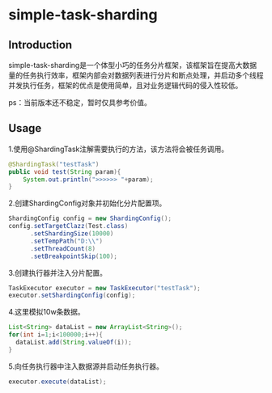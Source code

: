 # simple-task-sharding

## Introduction

simple-task-sharding是一个体型小巧的任务分片框架，该框架旨在提高大数据量的任务执行效率，框架内部会对数据列表进行分片和断点处理，并启动多个线程并发执行任务，框架的优点是使用简单，且对业务逻辑代码的侵入性较低。

ps：当前版本还不稳定，暂时仅具参考价值。

## Usage

1.使用@ShardingTask注解需要执行的方法，该方法将会被任务调用。

``` java
@ShardingTask("testTask")
public void test(String param){
    System.out.println(">>>>>> "+param);
}
```

2.创建ShardingConfig对象并初始化分片配置项。

``` java
ShardingConfig config = new ShardingConfig();
config.setTargetClazz(Test.class)
      .setShardingSize(10000)
      .setTempPath("D:\\")
      .setThreadCount(8)
      .setBreakpointSkip(100);
```

3.创建执行器并注入分片配置。

``` java
TaskExecutor executor = new TaskExecutor("testTask");
executor.setShardingConfig(config);
```

4.这里模拟10w条数据。

``` java
List<String> dataList = new ArrayList<String>();
for(int i=1;i<100000;i++){
  dataList.add(String.valueOf(i));
}
```

5.向任务执行器中注入数据源并启动任务执行器。

``` java
executor.execute(dataList);
```




